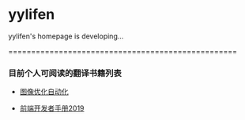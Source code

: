 # yylifen

yylifen's homepage is developing...

==================================================

### 目前个人可阅读的翻译书籍列表

+ [图像优化自动化](https://github.com/yylifen/images.guide)

+ [前端开发者手册2019](https://yylifen.github.io/front-end-handbook-2019/index.html)



